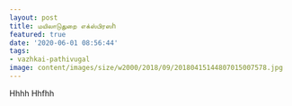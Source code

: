 ```yaml
---
layout: post
title: மயிலாடுதுறை எக்ஸ்பிரஸh
featured: true
date: '2020-06-01 08:56:44'
tags:
- vazhkai-pathivugal
image: content/images/size/w2000/2018/09/20180415144807015007578.jpg
---
```

Hhhh
Hhfhh
